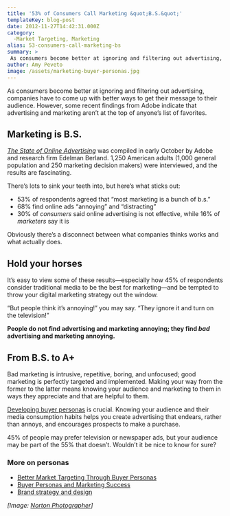 ```yaml
---
title: '53% of Consumers Call Marketing &quot;B.S.&quot;'
templateKey: blog-post
date: 2012-11-27T14:42:31.000Z
category: 
  -Market Targeting, Marketing
alias: 53-consumers-call-marketing-bs
summary: > 
 As consumers become better at ignoring and filtering out advertising, companies have to come up with better ways to get their message to their audience. However, some recent findings from Adobe indicate that advertising and marketing aren’t at the top of anyone’s list of favorites.
author: Amy Peveto
image: /assets/marketing-buyer-personas.jpg
---
```


As consumers become better at ignoring and filtering out advertising, companies have to come up with better ways to get their message to their audience. However, some recent findings from Adobe indicate that advertising and marketing aren’t at the top of anyone’s list of favorites.

Marketing is B.S.
-----------------

[_The State of Online Advertising_](http://www.adobe.com/aboutadobe/pressroom/pdfs/Adobe_State_of_Online_Advertising_Study.pdf) was compiled in early October by Adobe and research firm Edelman Berland. 1,250 American adults (1,000 general population and 250 marketing decision makers) were interviewed, and the results are fascinating.

There’s lots to sink your teeth into, but here’s what sticks out:

*   53% of respondents agreed that “most marketing is a bunch of b.s.”
*   68% find online ads “annoying” and “distracting”
*   30% of _consumers_ said online advertising is not effective, while 16% of _marketers_ say it is

Obviously there’s a disconnect between what companies thinks works and what actually does.

Hold your horses
----------------

It’s easy to view some of these results—especially how 45% of respondents consider traditional media to be the best for marketing—and be tempted to throw your digital marketing strategy out the window.

“But people think it’s annoying!” you may say. “They ignore it and turn on the television!”

**People do not find advertising and marketing annoying; they find _bad_ advertising and marketing annoying.**

From B.S. to A+
---------------

Bad marketing is intrusive, repetitive, boring, and unfocused; good marketing is perfectly targeted and implemented. Making your way from the former to the latter means knowing your audience and marketing to them in ways they appreciate and that are helpful to them.

[Developing buyer personas](/2010/08/31/better-market-targeting-through-buyer-personas) is crucial. Knowing your audience and their media consumption habits helps you create advertising that endears, rather than annoys, and encourages prospects to make a purchase.

45% of people may prefer television or newspaper ads, but your audience may be part of the 55% that doesn’t. Wouldn’t it be nice to know for sure?

### More on personas

*   [Better Market Targeting Through Buyer Personas](/2010/08/31/better-market-targeting-through-buyer-personas)
*   [Buyer Personas and Marketing Success](/blog/11/06/2012/buyer-personas-and-marketing-success)
*   [Brand strategy and design](/how-it-works/brand)

_\[Image: [Norton Photographer](http://www.flickr.com/photos/47905810@N02/4391528885/)\]_